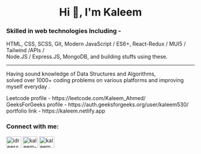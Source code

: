 <h1 align="center">Hi 👋, I'm Kaleem</h1>
<h3 align="left">Skilled in web technologies Including - <br/></h3>
<p></p>
<p>HTML, CSS, SCSS, Git, Modern JavaScript / ES6+, React-Redux / MUI5 / Tailwind /APIs / <br/> Node.JS / Express.JS, MongoDB, and building stuffs using these.</p>
<hr/>
Having sound knowledge of Data Structures and Algorithms, <br/> solved over 1000+ coding problems on various platforms and improving myself everyday .
<p></p>
Leetcode profile - https://leetcode.com/Kaleem_Ahmed/ <br/>
GeeksForGeeks profile -
https://auth.geeksforgeeks.org/user/kaleem530/
portfolio link -
https://kaleem.netlify.app

<h3 align="left">Connect with me:</h3>
<p align="left">
<a href="https://twitter.com/idreesshaam" target="blank"><img align="center" src="https://raw.githubusercontent.com/rahuldkjain/github-profile-readme-generator/master/src/images/icons/Social/twitter.svg" alt="idreesshaam" height="30" width="40" /></a>
<a href="https://linkedin.com/in/kaleem-ahmed-" target="blank"><img align="center" src="https://raw.githubusercontent.com/rahuldkjain/github-profile-readme-generator/master/src/images/icons/Social/linked-in-alt.svg" alt="kaleem-ahmed-" height="30" width="40" /></a>
<a href="https://www.leetcode.com/kaleem_ahmed" target="blank"><img align="center" src="https://raw.githubusercontent.com/rahuldkjain/github-profile-readme-generator/master/src/images/icons/Social/leet-code.svg" alt="kaleem_ahmed" height="30" width="40" /></a>
</p>

